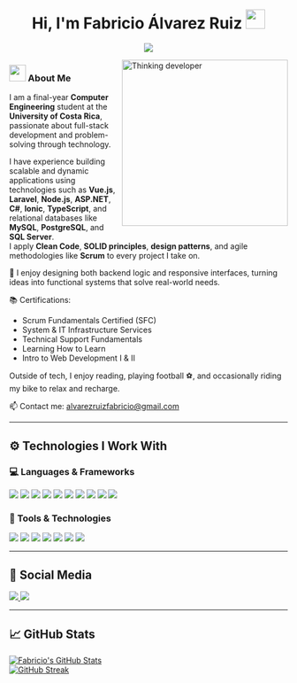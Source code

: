 <h1 align="center"><b>Hi, I'm Fabricio Álvarez Ruiz</b> <img src="https://media.giphy.com/media/hvRJCLFzcasrR4ia7z/giphy.gif" width="35"></h1>
<p align="center">
  <a href="https://github.com/DenverCoder1/readme-typing-svg">
    <img src="https://readme-typing-svg.herokuapp.com?lines=Software%20Developer%20💻;Full-Stack%20Developer%20🧩;Problem%20Solver%20🧠;Loves%20Technology%20⚙️;Always%20Learning%20Something%20New%20📚;Open%20to%20Collaborate%20🤝&font=Fira%20Code&center=true&width=600&height=45">
  </a>
</p>


<img align="right" width="300px" alt="Thinking developer" src="https://media.giphy.com/media/ZVik7pBtu9dNS/giphy.gif" />





### <img src="https://media.giphy.com/media/ObNTw8Uzwy6KQ/giphy.gif" width="30px">&nbsp;About Me

I am a final-year **Computer Engineering** student at the **University of Costa Rica**, passionate about full-stack development and problem-solving through technology.

I have experience building scalable and dynamic applications using technologies such as **Vue.js**, **Laravel**, **Node.js**, **ASP.NET**, **C#**, **Ionic**, **TypeScript**, and relational databases like **MySQL**, **PostgreSQL**, and **SQL Server**.  
I apply **Clean Code**, **SOLID principles**, **design patterns**, and agile methodologies like **Scrum** to every project I take on.

🔧 I enjoy designing both backend logic and responsive interfaces, turning ideas into functional systems that solve real-world needs.

📚 Certifications:
- Scrum Fundamentals Certified (SFC)
- System & IT Infrastructure Services
- Technical Support Fundamentals
- Learning How to Learn
- Intro to Web Development I & II

Outside of tech, I enjoy reading, playing football ⚽, and occasionally riding my bike to relax and recharge.

📫 Contact me: [alvarezruizfabricio@gmail.com](mailto:alvarezruizfabricio@gmail.com)

---

## ⚙️ Technologies I Work With

### 💻 Languages & Frameworks
<span>
  <img src="https://img.shields.io/badge/JavaScript-F7DF1E?style=for-the-badge&logo=javascript&logoColor=black">
  <img src="https://img.shields.io/badge/Vue.js-35495E?style=for-the-badge&logo=vue.js&logoColor=4FC08D">
  <img src="https://img.shields.io/badge/Laravel-F55247?style=for-the-badge&logo=laravel&logoColor=white">
  <img src="https://img.shields.io/badge/Node.js-339933?style=for-the-badge&logo=nodedotjs&logoColor=white">
  <img src="https://img.shields.io/badge/ASP.NET-512BD4?style=for-the-badge&logo=dotnet&logoColor=white">
  <img src="https://img.shields.io/badge/C%23-68217A?style=for-the-badge&logo=csharp&logoColor=white">
  <img src="https://img.shields.io/badge/Ionic-3880FF?style=for-the-badge&logo=ionic&logoColor=white">
  <img src="https://img.shields.io/badge/TypeScript-007ACC?style=for-the-badge&logo=typescript&logoColor=white">
  <img src="https://img.shields.io/badge/HTML5-E34F26?style=for-the-badge&logo=html5&logoColor=white">
  <img src="https://img.shields.io/badge/CSS3-1572B6?style=for-the-badge&logo=css3&logoColor=white">
</span>

### 🧰 Tools & Technologies
<span>
  <img src="https://img.shields.io/badge/MySQL-4479A1?style=for-the-badge&logo=mysql&logoColor=white">
  <img src="https://img.shields.io/badge/PostgreSQL-336791?style=for-the-badge&logo=postgresql&logoColor=white">
  <img src="https://img.shields.io/badge/MS%20SQL%20Server-CC2927?style=for-the-badge&logo=microsoftsqlserver&logoColor=white">
  <img src="https://img.shields.io/badge/Git-F05032?style=for-the-badge&logo=git&logoColor=white">
  <img src="https://img.shields.io/badge/Jira-0052CC?style=for-the-badge&logo=jira&logoColor=white">
  <img src="https://img.shields.io/badge/Figma-F24E1E?style=for-the-badge&logo=figma&logoColor=white">
  <img src="https://img.shields.io/badge/Docker-2496ED?style=for-the-badge&logo=docker&logoColor=white">
</span>

---

## 🔗 Social Media

<a href="https://www.instagram.com/fabricio.alvarez.cr/">
  <img src="https://img.shields.io/badge/Instagram-E4405F?style=for-the-badge&logo=instagram&logoColor=white">
</a>
<a href="https://www.linkedin.com/in/fabricio-álvarez-ruiz-b36b0b345">
  <img src="https://img.shields.io/badge/LinkedIn-0A66C2?style=for-the-badge&logo=linkedin&logoColor=white">
</a>

---

## 📈 GitHub Stats

[![Fabricio's GitHub Stats](https://github-readme-stats.vercel.app/api?username=Fabricio-Alvarez&show_icons=true&theme=tokyonight)](https://github.com/Fabricio-Alvarez)  
[![GitHub Streak](https://github-readme-streak-stats.herokuapp.com/?user=Fabricio-Alvarez&theme=material-palenight)](https://github.com/Fabricio-Alvarez)

